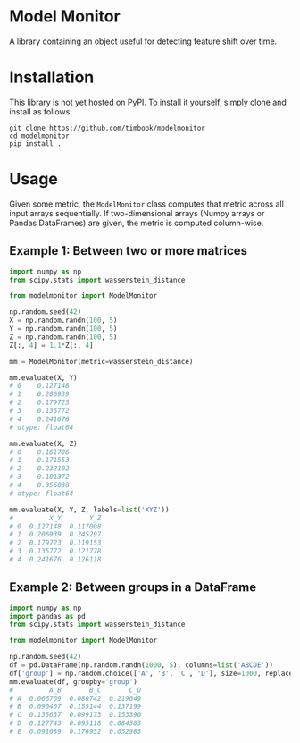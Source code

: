 # Model Monitor
A library containing an object useful for detecting feature shift over time.  
# Installation
This library is not yet hosted on PyPI. To install it yourself, simply clone and install as follows:

```
git clone https://github.com/timbook/modelmonitor
cd modelmonitor
pip install .
```

# Usage
Given some metric, the `ModelMonitor` class computes that metric across all input arrays sequentially. If two-dimensional arrays (Numpy arrays or Pandas DataFrames) are given, the metric is computed column-wise.

## Example 1: Between two or more matrices
```python
import numpy as np
from scipy.stats import wasserstein_distance

from modelmonitor import ModelMonitor

np.random.seed(42)
X = np.random.randn(100, 5)
Y = np.random.randn(100, 5)
Z = np.random.randn(100, 5)
Z[:, 4] = 1.1*Z[:, 4]

mm = ModelMonitor(metric=wasserstein_distance)

mm.evaluate(X, Y)
# 0    0.127148
# 1    0.206939
# 2    0.179723
# 3    0.135772
# 4    0.241676
# dtype: float64

mm.evaluate(X, Z)
# 0    0.161786
# 1    0.171553
# 2    0.232102
# 3    0.101372
# 4    0.356038
# dtype: float64

mm.evaluate(X, Y, Z, labels=list('XYZ'))
#         X_Y       Y_Z
# 0  0.127148  0.117008
# 1  0.206939  0.245297
# 2  0.179723  0.119153
# 3  0.135772  0.121778
# 4  0.241676  0.126118
```

## Example 2: Between groups in a DataFrame
```python
import numpy as np
import pandas as pd
from scipy.stats import wasserstein_distance

from modelmonitor import ModelMonitor

np.random.seed(42)
df = pd.DataFrame(np.random.randn(1000, 5), columns=list('ABCDE'))
df['group'] = np.random.choice(['A', 'B', 'C', 'D'], size=1000, replace=True)
mm.evaluate(df, groupby='group')
#         A_B       B_C       C_D
# A  0.066709  0.080742  0.219649
# B  0.090407  0.155144  0.137199
# C  0.135637  0.099173  0.153390
# D  0.127743  0.095118  0.084503
# E  0.091089  0.176952  0.052983
```

